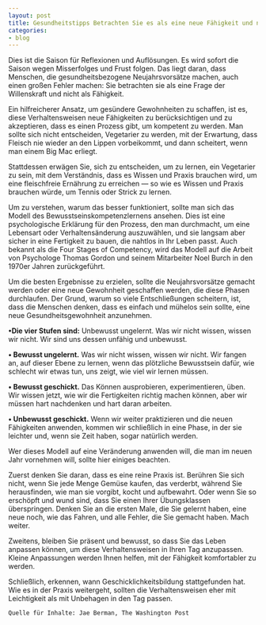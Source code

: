 ```yaml
---
layout: post
title: Gesundheitstipps Betrachten Sie es als eine neue Fähigkeit und nicht als Lösung
categories:
- blog
---
```


Dies ist die Saison für Reflexionen und Auflösungen. Es wird sofort die Saison wegen Misserfolges und Frust folgen. Das liegt daran, dass Menschen, die gesundheitsbezogene Neujahrsvorsätze machen, auch einen großen Fehler machen: Sie betrachten sie als eine Frage der Willenskraft und nicht als Fähigkeit. 

Ein hilfreicherer Ansatz, um gesündere Gewohnheiten zu schaffen, ist es, diese Verhaltensweisen neue Fähigkeiten zu berücksichtigen und zu akzeptieren, dass es einen Prozess gibt, um kompetent zu werden. Man sollte sich nicht entscheiden, Vegetarier zu werden, mit der Erwartung, dass Fleisch nie wieder an den Lippen vorbeikommt, und dann scheitert, wenn man einem Big Mac erliegt.

Stattdessen erwägen Sie, sich zu entscheiden, um zu lernen, ein Vegetarier zu sein, mit dem Verständnis, dass es Wissen und Praxis brauchen wird, um eine fleischfreie Ernährung zu erreichen — so wie es Wissen und Praxis brauchen würde, um Tennis oder Strick zu lernen. 

Um zu verstehen, warum das besser funktioniert, sollte man sich das Modell des Bewusstseinskompetenzlernens ansehen. Dies ist eine psychologische Erklärung für den Prozess, den man durchmacht, um eine Lebensart oder Verhaltensänderung auszuwählen, und sie langsam aber sicher in eine Fertigkeit zu bauen, die nahtlos in Ihr Leben passt. Auch bekannt als die Four Stages of Competency, wird das Modell auf die Arbeit von Psychologe Thomas Gordon und seinem Mitarbeiter Noel Burch in den 1970er Jahren zurückgeführt. 

Um die besten Ergebnisse zu erzielen, sollte die Neujahrsvorsätze gemacht werden oder eine neue Gewohnheit geschaffen werden, die diese Phasen durchlaufen. Der Grund, warum so viele Entschließungen scheitern, ist, dass die Menschen denken, dass es einfach und mühelos sein sollte, eine neue Gesundheitsgewohnheit anzunehmen. 

**•Die vier Stufen sind:** Unbewusst ungelernt. Was wir nicht wissen, wissen wir nicht. Wir sind uns dessen unfähig und unbewusst. 

**• Bewusst ungelernt.** Was wir nicht wissen, wissen wir nicht. Wir fangen an, auf dieser Ebene zu lernen, wenn das plötzliche Bewusstsein dafür, wie schlecht wir etwas tun, uns zeigt, wie viel wir lernen müssen. 

**• Bewusst geschickt.** Das Können ausprobieren, experimentieren, üben. Wir wissen jetzt, wie wir die Fertigkeiten richtig machen können, aber wir müssen hart nachdenken und hart daran arbeiten.

**• Unbewusst geschickt.** Wenn wir weiter praktizieren und die neuen Fähigkeiten anwenden, kommen wir schließlich in eine Phase, in der sie leichter und, wenn sie Zeit haben, sogar natürlich werden. 

Wer dieses Modell auf eine Veränderung anwenden will, die man im neuen Jahr vornehmen will, sollte hier einiges beachten. 

Zuerst denken Sie daran, dass es eine reine Praxis ist. Berühren Sie sich nicht, wenn Sie jede Menge Gemüse kaufen, das verderbt, während Sie herausfinden, wie man sie vorgibt, kocht und aufbewahrt. Oder wenn Sie so erschöpft und wund sind, dass Sie einen Ihrer Übungsklassen überspringen. Denken Sie an die ersten Male, die Sie gelernt haben, eine neue noch, wie das Fahren, und alle Fehler, die Sie gemacht haben. Mach weiter. 

Zweitens, bleiben Sie präsent und bewusst, so dass Sie das Leben anpassen können, um diese Verhaltensweisen in Ihren Tag anzupassen. Kleine Anpassungen werden Ihnen helfen, mit der Fähigkeit komfortabler zu werden. 

Schließlich, erkennen, wann Geschicklichkeitsbildung stattgefunden hat. Wie es in der Praxis weitergeht, sollten die Verhaltensweisen eher mit Leichtigkeit als mit Unbehagen in den Tag passen.

```Quelle für Inhalte: Jae Berman, The Washington Post```

